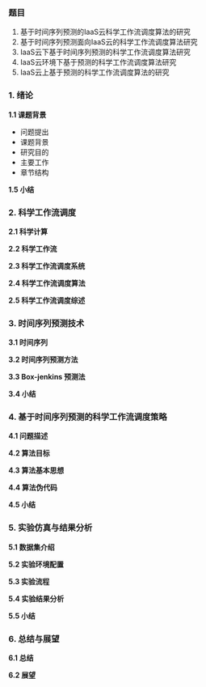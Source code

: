 ### 题目

1. 基于时间序列预测的IaaS云科学工作流调度算法的研究
2. 基于时间序列预测面向IaaS云的科学工作流调度算法研究
3. IaaS云下基于时间序列预测的科学工作流调度算法研究
4. IaaS云环境下基于预测的科学工作流调度算法研究
5. IaaS云上基于预测的科学工作流调度算法的研究

### 1. 绪论

**1.1 课题背景**

* 问题提出
* 课题背景
* 研究目的
* 主要工作
* 章节结构

**1.5 小结**

### 2. 科学工作流调度

**2.1 科学计算**

**2.2 科学工作流**

**2.3 科学工作流调度系统**

**2.4 科学工作流调度算法**

**2.5 科学工作流调度综述**

### 3. 时间序列预测技术

**3.1 时间序列**

**3.2 时间序列预测方法**

**3.3 Box-jenkins 预测法**

**3.4 小结**

### 4. 基于时间序列预测的科学工作流调度策略

**4.1 问题描述**

**4.2 算法目标**

**4.3 算法基本思想**

**4.4 算法伪代码**

**4.5 小结**

### 5. 实验仿真与结果分析

**5.1 数据集介绍**

**5.2 实验环境配置**

**5.3 实验流程**

**5.4 实验结果分析**

**5.5 小结**

### 6. 总结与展望

**6.1 总结**

**6.2 展望**

